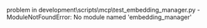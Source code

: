 problem in development\scripts\mcp\test_embedding_manager.py - ModuleNotFoundError: No module named 'embedding_manager'
